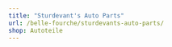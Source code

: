 ```yaml
---
title: "Sturdevant's Auto Parts"
url: /belle-fourche/sturdevants-auto-parts/
shop: Autoteile
---
```

